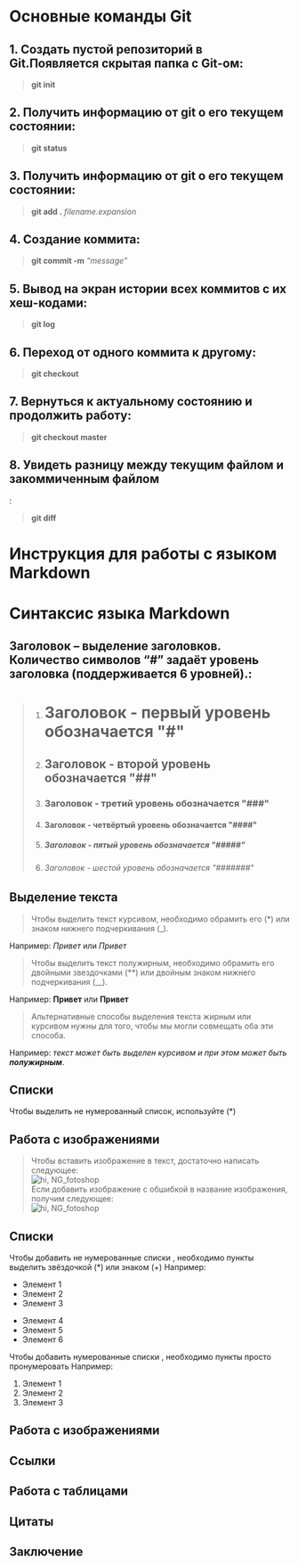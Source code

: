# **Основные команды Git**  

## 1. Создать пустой репозиторий в Git.Появляется скрытая папка с Git-ом:  
>  **git init**  
  
## 2. Получить информацию от git о его текущем состоянии:  
>  **git status**

## 3. Получить информацию от git о его текущем состоянии:  
>  **git add .** _filename.expansion_ 

## 4. Создание коммита:  
> **git commit -m** _“message”_  

## 5. Вывод на экран истории всех коммитов с их хеш-кодами:  
>  **git log**

## 6. Переход от одного коммита к другому:  
>  **git checkout**

## 7.  Вернуться к актуальному состоянию и продолжить работу:  
>  **git checkout master**

## 8.  Увидеть разницу между текущим файлом и закоммиченным файлом
:  
>  **git diff**


# **Инструкция для работы с языком Markdown**  
# **Синтаксис языка Markdown**  

## **Заголовок** – выделение заголовков. Количество символов “#” задаёт уровень заголовка (поддерживается 6 уровней).:  
> 1. # Заголовок  - первый уровень обозначается "#"  
> 2. ## Заголовок  - второй уровень обозначается "##"    
> 3. ### Заголовок  - третий уровень обозначается "###"    
> 4. #### Заголовок  - четвёртый уровень обозначается "####"       
> 5. ##### Заголовок  - пятый уровень обозначается "#####"     
> 6. ###### Заголовок  - шестой уровень обозначается "#######" 

## Выделение текста  
> Чтобы выделить текст курсивом, необходимо обрамить его (*) или знаком нижнего подчеркивания (_).  

Например: *Привет*  или _Привет_  
> Чтобы выделить текст полужирным, необходимо обрамить его двойными звездочками (**) или двойным знаком нижнего подчеркивания (__).  

Например: **Привет** или __Привет__

> Альтернативные способы выделения текста жирным или курсивом нужны для того, чтобы мы могли совмещать оба эти способа.  

Например: _текст может быть выделен курсивом и при этом может быть **полужирным**_.


## Списки 
Чтобы выделить не нумерованный список, используйте (*) 
## Работа с изображениями 

>Чтобы вставить изображение в текст, достаточно написать следующее:  
![hi, NG_fotoshop](NG_fotoshop.jpg)  
>Если добавить изображение с обшибкой в название изображения, получим следующее:  
![hi, NG_fotoshop](NG_fotoshp.jpg)   

## Списки   
Чтобы добавить не нумерованные списки , необходимо пункты выделить звёздочкой (*) или знаком (+)
Например:  
* Элемент 1  
* Элемент 2
* Элемент 3
+ Элемент 4
+ Элемент 5
+ Элемент 6


Чтобы добавить нумерованные списки , необходимо пункты просто пронумеровать
Например:  
1. Элемент 1  
2. Элемент 2
3. Элемент 3

## Работа с изображениями  
## Ссылки  
## Работа с таблицами  
## Цитаты
## Заключение 


